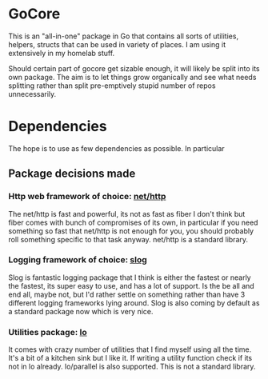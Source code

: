 # GoCore

This is an "all-in-one" package in Go that contains all sorts of utilities, helpers, structs that can be used in variety of places. I am using it extensively in my homelab stuff.

Should certain part of gocore get sizable enough, it will likely be split into its own package. The aim is to let things grow organically and see what needs splitting rather than split pre-emptively stupid number of repos unnecessarily.

# Dependencies

The hope is to use as few dependencies as possible. In particular

## Package decisions made

### Http web framework of choice: [net/http](https://pkg.go.dev/net/http)

The net/http is fast and powerful, its not as fast as fiber I don't think but fiber comes with bunch of compromises of its own, in particular if you need something so fast that net/http is not enough for you, you should probably roll something specific to that task anyway. net/http is a standard library.

### Logging framework of choice: [slog](https://pkg.go.dev/log/slog)

Slog is fantastic logging package that I think is either the fastest or nearly the fastest, its super easy to use, and has a lot of support. Is the be all and end all, maybe not, but I'd rather settle on something rather than have 3 different logging frameworks lying around. Slog is also coming by default as a standard package now which is very nice.

### Utilities package: [lo](https://github.com/samber/lo)

It comes with crazy number of utilities that I find myself using all the time. It's a bit of a kitchen sink but I like it. If writing a utility function check if its not in lo already. lo/parallel is also supported. This is not a standard library.
